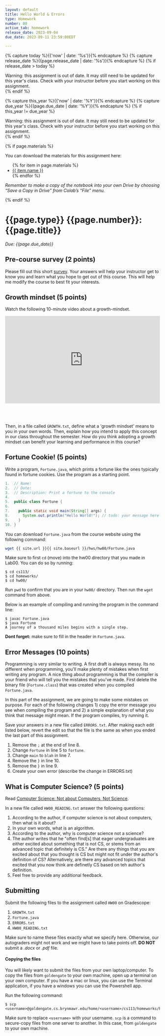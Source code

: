 ```yaml
---
layout: default
title: Hello World & Errors
type: Homework
number: 00
active_tab: homework
release_date: 2023-09-04
due_date: 2023-09-11 23:59:00EDT

---
```


<!-- Check whether the assignment is ready to release -->
{% capture today %}{{'now' | date: '%s'}}{% endcapture %}
{% capture release_date %}{{page.release_date | date: '%s'}}{% endcapture %}
{% if release_date > today %} 
<div class="alert alert-danger">
Warning: this assignment is out of date.  It may still need to be updated for this year's class.  Check with your instructor before you start working on this assignment.
</div>
{% endif %}
<!-- End of check whether the assignment is up to date -->


<!-- Check whether the assignment is up to date -->
{% capture this_year %}{{'now' | date: '%Y'}}{% endcapture %}
{% capture due_year %}{{page.due_date | date: '%Y'}}{% endcapture %}
{% if this_year != due_year %} 
<div class="alert alert-danger">
Warning: this assignment is out of date.  It may still need to be updated for this year's class.  Check with your instructor before you start working on this assignment.
</div>
{% endif %}
<!-- End of check whether the assignment is up to date -->



{% if page.materials %}
<div class="alert alert-info">
You can download the materials for this assignment here:
<ul>
{% for item in page.materials %}
<li><a href="{{item.url}}">{{ item.name }}</a></li>
{% endfor %}
</ul>


<i>Remember to make a copy of the notebook into your own Drive by choosing “Save a Copy in Drive” from Colab’s “File” menu.</i>

</div>
{% endif %}





{{page.type}} {{page.number}}: {{page.title}}
=============================================================

_Due: {{page.due_date}}_

## Pre-course survey (2 points)

Please fill out this short [survey](https://forms.gle/gwCeMMZ5DdiKheCS6). Your answers will help your instructor get to know you and learn what you hope to get out of this course. This will help me modify the course to best fit your interests.

## Growth mindset (5 points)
Watch the following 10-minute video about a growth-mindset.

<div style="max-width:854px"><div style="position:relative;height:0;padding-bottom:56.25%"><iframe src="https://embed.ted.com/talks/lang/en/carol_dweck_the_power_of_believing_that_you_can_improve" width="854" height="480" style="position:absolute;left:0;top:0;width:100%;height:100%" frameborder="0" scrolling="no" allowfullscreen></iframe></div></div>

<br><br><br>
Then, in a file called `GROWTH.txt`, define what a 'growth mindset' means to you in your own words. Then, explain how you intend to apply this concept in our class throughout the semester. 
How do you think adopting a growth mindset can benefit your learning and performance in this course?

## Fortune Cookie! (5 points)

Write a program, `Fortune.java`, which prints a fortune like the ones typically found in fortune cookies. Use the program as a starting point. 

```java
1.  // Name:
2.  // Date:
3.  // Description: Print a fortune to the console
4. 
5.  public class Fortune {
6. 
7.    public static void main(String[] args) {
8.      System.out.println("Hello World!"); // todo: your message here
9.    }
10. } 

```
You can download `Fortune.java` from the course website using the following command:

```bash
wget {{ site.url }}{{ site.baseurl }}/hws/hw00/Fortune.java
```

Make sure to first `cd` (move) into the hw00 directory that you made in Lab00.
You can do so by running:

```bassh
$ cd cs113/
$ cd homeworks/
$ cd hw00/
```

Run `pwd` to confirm that you are in your `hw00/` directory. Then run the `wget` command from above.

Below is an example of compiling and running the program in the command line:

```bassh
$ javac Fortune.java
$ java Fortune
A journey of a thousand miles begins with a single step.
```

**Dont forget:** make sure to fill in the header in `Fortune.java`.

## Error Messages (10 points)

Programming is very similar to writing. A first draft is always messy. Its no
different when programming, you'll make plenty of mistakes when first writing
any program. A nice thing about programming is that the compiler is your friend who will tell you the mistakes that you've made.
First delete the binary file (`Fortune.class`) that was created when you compiled `Fortune.java`. 

In this part of the assignment, we are going to make some mistakes on purpose. 
For each of the following changes 1) copy the error message you see when compiling the program and 2) a simple explanation of what you think that message might mean. If the program compiles, try running it. 

Save your answers in a new file called `ERRORS.txt`. After making each edit listed below, revert the edit so that the file is the same as when you ended the last part of this assignment.

1. Remove the `;` at the end of line 8.
2. Change `Fortune` in line 5 to `fortune`.
3. Change `main` to `blah` in line 7.
4. Remove the `}` in line 10.
5. Remove the `}` in line 9.
6. Create your own error (describe the change in ERRORS.txt)


## What is Computer Science? (5 points)

Read [Computer Science: Not about Computers, Not Science](https://www2.lawrence.edu/fast/krebsbak/Research/Publications/pdf/fecs15.pdf).

In a new file called `HW00_READING.txt` answer the following questions:

1. According to the author, if computer science is not about computers, then what is it about?
2. In your own words, what is an algorithm.
3. According to the author, why is computer science not a science?
4. The author writes that he "often find[s] that eager undergraduates
are either excited about something that is not CS, or stems from an advanced topic that definitely is CS." Are there any things that you are excited about that you thought is CS but might not fit under the author's definition of CS? Alternatively, are there any advanced topics that excited that you now think are definetly CS based on teh author's definition.
5. Feel free to provide any additional feedback. 

## Submitting

Submit the following files to the assignment called `HW00` on Gradescope:

1. `GROWTH.txt`
1. `Fortune.java`
2. `ERRORS.txt` 
3. `HW00_READING.txt`

Make sure to name these files exactly what we specify here. Otherwise,
our autograders might not work and we might have to take points off.
**DO NOT** submit a *.docx* or *.pdf* file.

#### Copying the files 
You will likely want to submit the files from your own laptop/computer.
To copy the files from `goldengate` to your own machine, 
open up a terminal on your own computer. If you have a mac or linux, you can use the 
Terminal application, if you have a windows you can use the Powershell app.

Run the following command:

```bassh
$ scp <username>@goldengate.cs.brynmawr.edu/home/<username>/cs113/homeworks/hw00/*
```

Make sure to replace `<username>` with your username. `scp` is a command to secure-copy files
from one server to another. In this case, from `goldengate` to your own machine.

